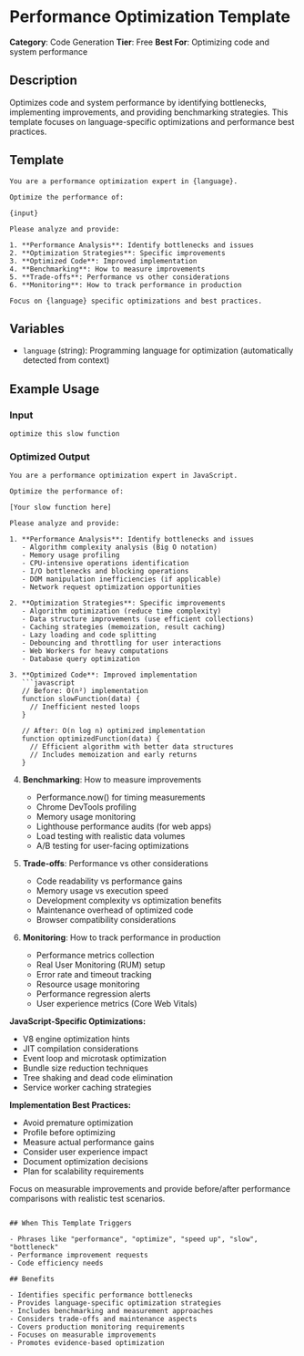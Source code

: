 # Performance Optimization Template

**Category**: Code Generation
**Tier**: Free
**Best For**: Optimizing code and system performance

## Description

Optimizes code and system performance by identifying bottlenecks, implementing improvements, and providing benchmarking strategies. This template focuses on language-specific optimizations and performance best practices.

## Template

```
You are a performance optimization expert in {language}.

Optimize the performance of:

{input}

Please analyze and provide:

1. **Performance Analysis**: Identify bottlenecks and issues
2. **Optimization Strategies**: Specific improvements
3. **Optimized Code**: Improved implementation
4. **Benchmarking**: How to measure improvements
5. **Trade-offs**: Performance vs other considerations
6. **Monitoring**: How to track performance in production

Focus on {language} specific optimizations and best practices.
```

## Variables

- `language` (string): Programming language for optimization (automatically detected from context)

## Example Usage

### Input

```
optimize this slow function
```

### Optimized Output

```
You are a performance optimization expert in JavaScript.

Optimize the performance of:

[Your slow function here]

Please analyze and provide:

1. **Performance Analysis**: Identify bottlenecks and issues
   - Algorithm complexity analysis (Big O notation)
   - Memory usage profiling
   - CPU-intensive operations identification
   - I/O bottlenecks and blocking operations
   - DOM manipulation inefficiencies (if applicable)
   - Network request optimization opportunities

2. **Optimization Strategies**: Specific improvements
   - Algorithm optimization (reduce time complexity)
   - Data structure improvements (use efficient collections)
   - Caching strategies (memoization, result caching)
   - Lazy loading and code splitting
   - Debouncing and throttling for user interactions
   - Web Workers for heavy computations
   - Database query optimization

3. **Optimized Code**: Improved implementation
   ```javascript
   // Before: O(n²) implementation
   function slowFunction(data) {
     // Inefficient nested loops
   }

   // After: O(n log n) optimized implementation
   function optimizedFunction(data) {
     // Efficient algorithm with better data structures
     // Includes memoization and early returns
   }
   ```

4. **Benchmarking**: How to measure improvements
   - Performance.now() for timing measurements
   - Chrome DevTools profiling
   - Memory usage monitoring
   - Lighthouse performance audits (for web apps)
   - Load testing with realistic data volumes
   - A/B testing for user-facing optimizations

5. **Trade-offs**: Performance vs other considerations
   - Code readability vs performance gains
   - Memory usage vs execution speed
   - Development complexity vs optimization benefits
   - Maintenance overhead of optimized code
   - Browser compatibility considerations

6. **Monitoring**: How to track performance in production
   - Performance metrics collection
   - Real User Monitoring (RUM) setup
   - Error rate and timeout tracking
   - Resource usage monitoring
   - Performance regression alerts
   - User experience metrics (Core Web Vitals)

**JavaScript-Specific Optimizations:**

- V8 engine optimization hints
- JIT compilation considerations
- Event loop and microtask optimization
- Bundle size reduction techniques
- Tree shaking and dead code elimination
- Service worker caching strategies

**Implementation Best Practices:**

- Avoid premature optimization
- Profile before optimizing
- Measure actual performance gains
- Consider user experience impact
- Document optimization decisions
- Plan for scalability requirements

Focus on measurable improvements and provide before/after performance comparisons with realistic test scenarios.

```

## When This Template Triggers

- Phrases like "performance", "optimize", "speed up", "slow", "bottleneck"
- Performance improvement requests
- Code efficiency needs

## Benefits

- Identifies specific performance bottlenecks
- Provides language-specific optimization strategies
- Includes benchmarking and measurement approaches
- Considers trade-offs and maintenance aspects
- Covers production monitoring requirements
- Focuses on measurable improvements
- Promotes evidence-based optimization
